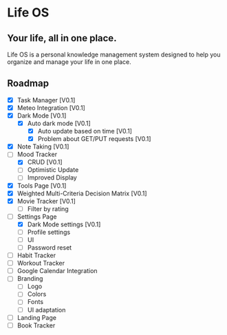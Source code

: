 # Life OS
## Your life, all in one place.

Life OS is a personal knowledge management system designed to help you organize and manage your life in one place.

## Roadmap

- [x] Task Manager [V0.1]
- [x] Meteo Integration [V0.1]
- [x] Dark Mode [V0.1]
    - [x] Auto dark mode [V0.1]
        - [x] Auto update based on time [V0.1]
        - [x] Problem about GET/PUT requests [V0.1]
- [x] Note Taking [V0.1]
- [ ] Mood Tracker 
    - [x] CRUD [V0.1]
    - [ ] Optimistic Update
    - [ ] Improved Display
- [x] Tools Page [V0.1]
- [x] Weighted Multi-Criteria Decision Matrix [V0.1]
- [x] Movie Tracker [V0.1]
    - [ ] Filter by rating
- [ ] Settings Page
    - [x] Dark Mode settings [V0.1]
    - [ ] Profile settings
    - [ ] UI
    - [ ] Password reset
- [ ] Habit Tracker
- [ ] Workout Tracker
- [ ] Google Calendar Integration
- [ ] Branding
    - [ ] Logo
    - [ ] Colors
    - [ ] Fonts
    - [ ] UI adaptation
- [ ] Landing Page
- [ ] Book Tracker